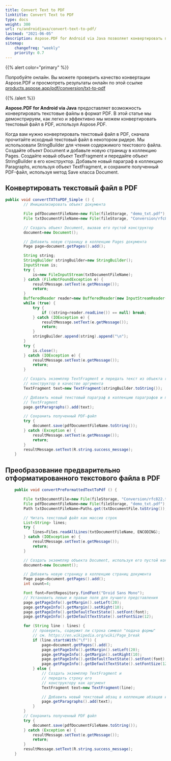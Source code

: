 ```yaml
---
title: Convert Text to PDF
linktitle: Convert Text to PDF
type: docs
weight: 300
url: ru/androidjava/convert-text-to-pdf/
lastmod: "2021-06-05"
description: Aspose.PDF for Android via Java позволяет конвертировать простой текстовый файл в PDF или конвертировать предварительно форматированный текстовый файл в PDF.
sitemap:
    changefreq: "weekly"
    priority: 0.7
---
```


{{% alert color="primary" %}} 

Попробуйте онлайн. Вы можете проверить качество конвертации Aspose.PDF и просмотреть результаты онлайн по этой ссылке [products.aspose.app/pdf/conversion/txt-to-pdf](https://products.aspose.app/pdf/conversion/txt-to-pdf)

{{% /alert %}}

**Aspose.PDF for Android via Java** предоставляет возможность конвертировать текстовые файлы в формат PDF. В этой статье мы демонстрируем, как легко и эффективно мы можем конвертировать текстовый файл в PDF, используя Aspose.PDF.

Когда вам нужно конвертировать текстовый файл в PDF, сначала прочитайте исходный текстовый файл в некотором ридере.
 Мы использовали StringBuilder для чтения содержимого текстового файла. Создайте объект Document и добавьте новую страницу в коллекцию Pages. Создайте новый объект TextFragment и передайте объект StringBuilder в его конструктор. Добавьте новый параграф в коллекцию Paragraphs, используя объект TextFragment, и сохраните полученный PDF-файл, используя метод Save класса Document.

## Конвертировать текстовый файл в PDF

```java
public void convertTXTtoPDF_Simple () {
        // Инициализировать объект документа

        File pdfDocumentFileName=new File(fileStorage, "demo_txt.pdf");
        File txtDocumentFileName=new File(fileStorage, "Conversion/rfc822.txt");

        // Создать объект Document, вызвав его пустой конструктор
        document=new Document();

        // Добавить новую страницу в коллекцию Pages документа
        Page page=document.getPages().add();

        String string;
        StringBuilder stringBuilder=new StringBuilder();
        InputStream is;
        try {
            is=new FileInputStream(txtDocumentFileName);
        } catch (FileNotFoundException e) {
            resultMessage.setText(e.getMessage());
            return;
        }
        BufferedReader reader=new BufferedReader(new InputStreamReader(is));
        while (true) {
            try {
                if ((string=reader.readLine()) == null) break;
            } catch (IOException e) {
                resultMessage.setText(e.getMessage());
                return;
            }
            stringBuilder.append(string).append("\n");
        }
        try {
            is.close();
        } catch (IOException e) {
            resultMessage.setText(e.getMessage());
            return;
        }

        // Создать экземпляр TextFragment и передать текст из объекта reader в его
        // конструктор в качестве аргумента
        TextFragment text=new TextFragment(stringBuilder.toString());

        // Добавить новый текстовый параграф в коллекцию параграфов и передать объект
        // TextFragment
        page.getParagraphs().add(text);

        // Сохранить полученный PDF-файл
        try {
            document.save(pdfDocumentFileName.toString());
        } catch (Exception e) {
            resultMessage.setText(e.getMessage());
            return;
        }
        resultMessage.setText(R.string.success_message);
    }

```

## Преобразование предварительно отформатированного текстового файла в PDF

```java
    public void convertPreFormattedTextToPdf () {

        File txtDocumentFile=new File(fileStorage, "Conversion/rfc822.txt");
        File pdfDocumentFileName=new File(fileStorage, "demo_txt.pdf");
        Path txtDocumentFileName=Paths.get(txtDocumentFile.toString());

        // Читать текстовый файл как массив строк
        List<String> lines;
        try {
            lines=Files.readAllLines(txtDocumentFileName, ENCODING);
        } catch (IOException e) {
            resultMessage.setText(e.getMessage());
            return;
        }

        // Создать экземпляр объекта Document, используя его пустой конструктор
        document=new Document();

        // Добавить новую страницу в коллекцию страниц документа
        Page page=document.getPages().add();
        int count=4;

        Font font=FontRepository.findFont("Droid Sans Mono");
        // Установить левые и правые поля для лучшего представления
        page.getPageInfo().getMargin().setLeft(20);
        page.getPageInfo().getMargin().setRight(10);
        page.getPageInfo().getDefaultTextState().setFont(font);
        page.getPageInfo().getDefaultTextState().setFontSize(12);

        for (String line : lines) {
            // проверить, содержит ли строка символ "подача формы"
            // см. https://en.wikipedia.org/wiki/Page_break
            if (line.startsWith("\f")) {
                page=document.getPages().add();
                page.getPageInfo().getMargin().setLeft(20);
                page.getPageInfo().getMargin().setRight(10);
                page.getPageInfo().getDefaultTextState().setFont(font);
                page.getPageInfo().getDefaultTextState().setFontSize(12);
            } else {
                // Создать экземпляр TextFragment и
                // передать строку его
                // конструктору как аргумент
                TextFragment text=new TextFragment(line);

                // Добавить новый текстовый абзац в коллекцию абзацев и передать объект TextFragment
                page.getParagraphs().add(text);
            }
        }
        // Сохранить полученный PDF файл
        try {
            document.save(pdfDocumentFileName.toString());
        } catch (Exception e) {
            resultMessage.setText(e.getMessage());
            return;
        }
        resultMessage.setText(R.string.success_message);
    }

```